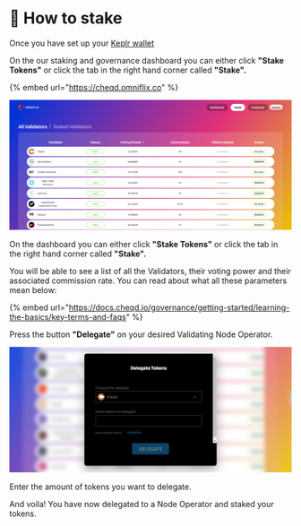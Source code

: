 # 🤲 How to stake

Once you have set up your [Keplr wallet](cheqd-supported-wallets/keplr-wallet.md)

On the our staking and governance dashboard you can either click **"Stake Tokens"** or click the tab in the right hand corner called **"Stake".**

{% embed url="https://cheqd.omniflix.co" %}

![cheqd OmniFlix dashboard](<../.gitbook/assets/Omniflix dashboard.png>)

On the dashboard you can either click **"Stake Tokens"** or click the tab in the right hand corner called **"Stake".**

You will be able to see a list of all the Validators, their voting power and their associated commission rate. You can read about what all these parameters mean below:

{% embed url="https://docs.cheqd.io/governance/getting-started/learning-the-basics/key-terms-and-faqs" %}

Press the button **"Delegate"** on your desired Validating Node Operator.&#x20;

&#x20;

![cheqd delegation screen](<../.gitbook/assets/cheqd delegation image.png>)

Enter the amount of tokens you want to delegate.

And voila! You have now delegated to a Node Operator and staked your tokens.&#x20;
